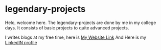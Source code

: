 # legendary-projects
Helo, welcome here. 
The legendary-projects are done by me in my college days. 
It consists of basic projects to quite advanced projects. 

I writes blogs at my free time, here is [My Website Link](https://www.automobilenewsofficial.com/) 
And Here is my [LinkedIN profile](https://in.linkedin.com/in/berjin-ben-39792118b) 
